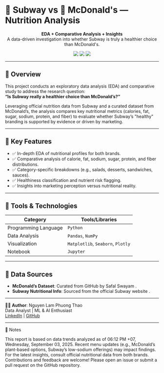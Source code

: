 # 🥪 Subway vs 🍔 McDonald's — Nutrition Analysis

<p align="center">
  <b>EDA + Comparative Analysis + Insights</b><br>
  A data-driven investigation into whether Subway is truly a healthier choice than McDonald's.
</p>

<p align="center">
  <img src="https://img.shields.io/badge/Language-Python-blue?style=flat-square" />
  <img src="https://img.shields.io/badge/Visualization-Matplotlib%20|%20Seaborn%20|%20Plotly-brightgreen?style=flat-square" />
  <img src="https://img.shields.io/badge/Analysis-EDA%20|%20Comparative%20Study-orange?style=flat-square" />
</p>

---

## 📌 Overview

This project conducts an exploratory data analysis (EDA) and comparative study to address the research question:  
**“Is Subway really a healthier choice than McDonald’s?”**

Leveraging official nutrition data from Subway and a curated dataset from McDonald’s, the analysis compares key nutritional metrics (calories, fat, sugar, sodium, protein, and fiber) to evaluate whether Subway’s "healthy" branding is supported by evidence or driven by marketing.

---

## 🧠 Key Features

- ✅ In-depth EDA of nutritional profiles for both brands.
- ✅ Comparative analysis of calorie, fat, sodium, sugar, protein, and fiber distributions.
- ✅ Category-specific breakdowns (e.g., salads, desserts, sandwiches, sauces).
- ✅ Healthiness classification and nutrient risk flagging.
- ✅ Insights into marketing perception versus nutritional reality.

---

## 🧪 Tools & Technologies

| Category             | Tools/Libraries                   |
|----------------------|-----------------------------------|
| Programming Language | `Python`                          |
| Data Analysis        | `Pandas`, `NumPy`                 |
| Visualization        | `Matplotlib`, `Seaborn`, `Plotly` |
| Notebook             | `Jupyter`                         |

---

## 📂 Data Sources

- **McDonald’s Dataset**: Curated from GitHub by Safal Swayam [](https://github.com/Safalswayam/McDonald-s_Menu_Full_Analysis/tree/main).
- **Subway Nutritional Info**: Sourced from the official Subway website [](https://www.subway.com/en-AU/).

---

👨‍💻 **Author**: Nguyen Lam Phuong Thao  
Data Analyst | ML & AI Enthusiast  
[LinkedIn](https://www.linkedin.com/in/thao-nguyen-852352276/) | [GitHub](https://github.com/nguyen-lam-phuong-thao)

---

📌 Notes

This report is based on data trends analyzed as of 06:12 PM +07, Wednesday, September 03, 2025. Recent menu updates (e.g., McDonald’s plant-based options, Subway’s low-sodium offerings) may impact findings. For the latest insights, consult official nutritional data from both brands.
Contributions and feedback are welcome! Please open an issue or submit a pull request on the GitHub repository.
